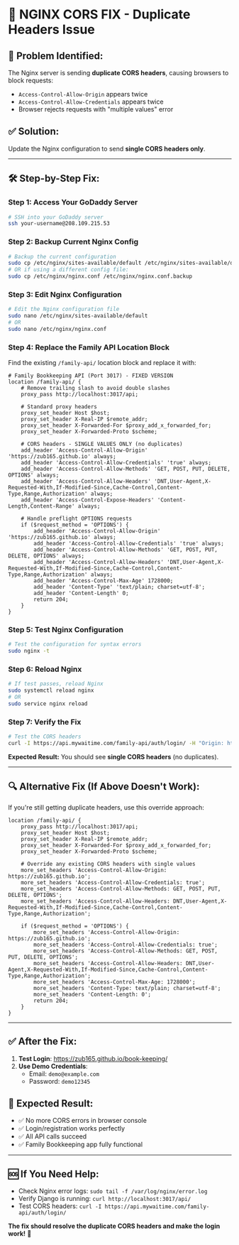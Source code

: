 # 🔧 NGINX CORS FIX - Duplicate Headers Issue

## 🚨 **Problem Identified:**
The Nginx server is sending **duplicate CORS headers**, causing browsers to block requests:
- `Access-Control-Allow-Origin` appears twice
- `Access-Control-Allow-Credentials` appears twice
- Browser rejects requests with "multiple values" error

## ✅ **Solution:**
Update the Nginx configuration to send **single CORS headers only**.

---

## 🛠️ **Step-by-Step Fix:**

### **Step 1: Access Your GoDaddy Server**
```bash
# SSH into your GoDaddy server
ssh your-username@208.109.215.53
```

### **Step 2: Backup Current Nginx Config**
```bash
# Backup the current configuration
sudo cp /etc/nginx/sites-available/default /etc/nginx/sites-available/default.backup
# OR if using a different config file:
sudo cp /etc/nginx/nginx.conf /etc/nginx/nginx.conf.backup
```

### **Step 3: Edit Nginx Configuration**
```bash
# Edit the Nginx configuration file
sudo nano /etc/nginx/sites-available/default
# OR
sudo nano /etc/nginx/nginx.conf
```

### **Step 4: Replace the Family API Location Block**
Find the existing `/family-api/` location block and replace it with:

```nginx
# Family Bookkeeping API (Port 3017) - FIXED VERSION
location /family-api/ {
    # Remove trailing slash to avoid double slashes
    proxy_pass http://localhost:3017/api;
    
    # Standard proxy headers
    proxy_set_header Host $host;
    proxy_set_header X-Real-IP $remote_addr;
    proxy_set_header X-Forwarded-For $proxy_add_x_forwarded_for;
    proxy_set_header X-Forwarded-Proto $scheme;
    
    # CORS headers - SINGLE VALUES ONLY (no duplicates)
    add_header 'Access-Control-Allow-Origin' 'https://zub165.github.io' always;
    add_header 'Access-Control-Allow-Credentials' 'true' always;
    add_header 'Access-Control-Allow-Methods' 'GET, POST, PUT, DELETE, OPTIONS' always;
    add_header 'Access-Control-Allow-Headers' 'DNT,User-Agent,X-Requested-With,If-Modified-Since,Cache-Control,Content-Type,Range,Authorization' always;
    add_header 'Access-Control-Expose-Headers' 'Content-Length,Content-Range' always;
    
    # Handle preflight OPTIONS requests
    if ($request_method = 'OPTIONS') {
        add_header 'Access-Control-Allow-Origin' 'https://zub165.github.io' always;
        add_header 'Access-Control-Allow-Credentials' 'true' always;
        add_header 'Access-Control-Allow-Methods' 'GET, POST, PUT, DELETE, OPTIONS' always;
        add_header 'Access-Control-Allow-Headers' 'DNT,User-Agent,X-Requested-With,If-Modified-Since,Cache-Control,Content-Type,Range,Authorization' always;
        add_header 'Access-Control-Max-Age' 1728000;
        add_header 'Content-Type' 'text/plain; charset=utf-8';
        add_header 'Content-Length' 0;
        return 204;
    }
}
```

### **Step 5: Test Nginx Configuration**
```bash
# Test the configuration for syntax errors
sudo nginx -t
```

### **Step 6: Reload Nginx**
```bash
# If test passes, reload Nginx
sudo systemctl reload nginx
# OR
sudo service nginx reload
```

### **Step 7: Verify the Fix**
```bash
# Test the CORS headers
curl -I https://api.mywaitime.com/family-api/auth/login/ -H "Origin: https://zub165.github.io"
```

**Expected Result:** You should see **single CORS headers** (no duplicates).

---

## 🔍 **Alternative Fix (If Above Doesn't Work):**

If you're still getting duplicate headers, use this override approach:

```nginx
location /family-api/ {
    proxy_pass http://localhost:3017/api;
    proxy_set_header Host $host;
    proxy_set_header X-Real-IP $remote_addr;
    proxy_set_header X-Forwarded-For $proxy_add_x_forwarded_for;
    proxy_set_header X-Forwarded-Proto $scheme;
    
    # Override any existing CORS headers with single values
    more_set_headers 'Access-Control-Allow-Origin: https://zub165.github.io';
    more_set_headers 'Access-Control-Allow-Credentials: true';
    more_set_headers 'Access-Control-Allow-Methods: GET, POST, PUT, DELETE, OPTIONS';
    more_set_headers 'Access-Control-Allow-Headers: DNT,User-Agent,X-Requested-With,If-Modified-Since,Cache-Control,Content-Type,Range,Authorization';
    
    if ($request_method = 'OPTIONS') {
        more_set_headers 'Access-Control-Allow-Origin: https://zub165.github.io';
        more_set_headers 'Access-Control-Allow-Credentials: true';
        more_set_headers 'Access-Control-Allow-Methods: GET, POST, PUT, DELETE, OPTIONS';
        more_set_headers 'Access-Control-Allow-Headers: DNT,User-Agent,X-Requested-With,If-Modified-Since,Cache-Control,Content-Type,Range,Authorization';
        more_set_headers 'Access-Control-Max-Age: 1728000';
        more_set_headers 'Content-Type: text/plain; charset=utf-8';
        more_set_headers 'Content-Length: 0';
        return 204;
    }
}
```

---

## ✅ **After the Fix:**

1. **Test Login**: https://zub165.github.io/book-keeping/
2. **Use Demo Credentials**:
   - Email: `demo@example.com`
   - Password: `demo12345`

## 🎯 **Expected Result:**
- ✅ No more CORS errors in browser console
- ✅ Login/registration works perfectly
- ✅ All API calls succeed
- ✅ Family Bookkeeping app fully functional

---

## 🆘 **If You Need Help:**
- Check Nginx error logs: `sudo tail -f /var/log/nginx/error.log`
- Verify Django is running: `curl http://localhost:3017/api/`
- Test CORS headers: `curl -I https://api.mywaitime.com/family-api/auth/login/`

**The fix should resolve the duplicate CORS headers and make the login work!** 🚀
